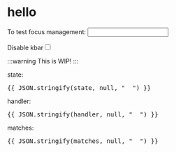 <script setup>
import {  watch } from "vue";
import { useKBarState, useKBarHandler, useKBarMatches } from "../src";

const state = useKBarState();
const handler = useKBarHandler();
const matches = useKBarMatches();

const disabled = window.__kbar_disabled;
</script>

# hello

<label for="focus-test">To test focus management: </label><input name="focus-test" />

<label for="disabled">Disable kbar</label><input name="disabled" type="checkbox" v-model="disabled" />

:::warning
This is WIP!
:::

state:

<pre>
{{ JSON.stringify(state, null, "  ") }}
</pre>

handler:

<pre>
{{ JSON.stringify(handler, null, "  ") }}
</pre>

matches:

<pre>
{{ JSON.stringify(matches, null, "  ") }}
</pre>
